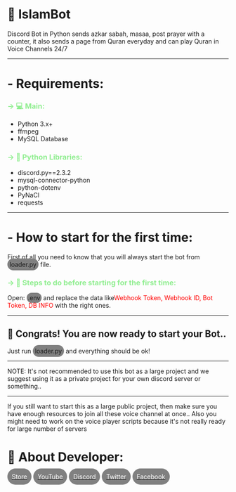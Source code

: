 <h1>🕋 IslamBot</h1>

<p>Discord Bot in Python sends azkar sabah, masaa, post prayer with a counter, it also sends a page from Quran everyday and can play Quran in Voice Channels 24/7</p>
<hr>
<h1>- Requirements:</h1>
<h3 style="color: lightgreen;">-> 💻 Main:</h3>
<ul>
    <li>Python 3.x+</li>
    <li>ffmpeg</li>
    <li>MySQL Database</li>
</ul>
<h3 style="color: lightgreen;">-> 📜 Python Libraries:</h3>
<ul>
    <li>discord.py==2.3.2</li>
    <li>mysql-connector-python</li>
    <li>python-dotenv</li>
    <li>PyNaCl</li>
    <li>requests</li>
</ul>
<hr>
<h1>- How to start for the first time:</h1>
<p>First of all you need to know that you will always start the bot from <span style="background-color: gray; padding:5px; border-radius: 25px">loader.py</span> file.</p>
<h3 style="color: lightgreen;">-> 🔨 Steps to do before starting for the first time:</h3>
<p>Open: <span style="background-color: gray; padding:3px; border-radius: 25px">.env</span> and replace the data like<span style="color: red;">Webhook Token, Webhook ID, Bot Token, DB INFO</span> with the right ones.</p>
<hr>
<h2>🎉 Congrats! You are now ready to start your Bot..</h2>
Just run <span style="background-color: gray; padding:5px; border-radius: 25px">loader.py</span> and everything should be ok!
<hr>

<p>NOTE: It's not recommended to use this bot as a large project and we suggest using it as a private project for your own discord server or something..</p>
<hr>
<p>If you still want to start this as a large public project, then make sure you have enough resources to join all these voice channel at once.. Also you might need to work on the voice player scripts because it's not really ready for large number of servers</p>

<h1>🔗 About Developer:</h1>
<a href="https://store.narox.xyz/">
<span style="background-color: gray; color: white; padding:10px; border-radius: 25px">Store</span></a>
<a href="https://www.youtube.com/@NaroxEG">
<span style="background-color: gray; color: white; padding:10px; border-radius: 25px">YouTube</span></a>
<a href="https://discord.gg/HEbKpPKn4Q">
<span style="background-color: gray; color: white; padding:10px; border-radius: 25px">Discord</span></a>
<a href="https://twitter.com/NaroxEG">
<span style="background-color: gray; color: white; padding:10px; border-radius: 25px">Twitter</span></a>
<a href="https://facebook.com/RealNarox">
<span style="background-color: gray; color: white; padding:10px; border-radius: 25px">Facebook</span></a>
